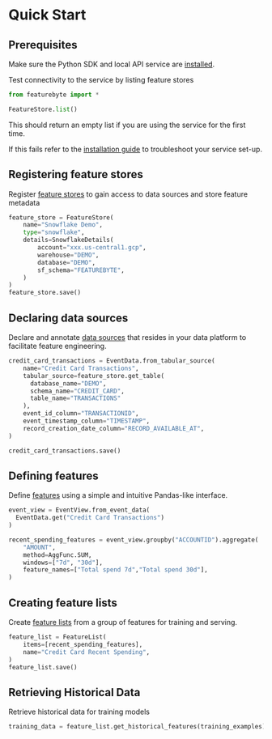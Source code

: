 # Quick Start

## Prerequisites

Make sure the Python SDK and local API service are [installed](installation.md#installation).

Test connectivity to the service by listing feature stores

```python
from featurebyte import *

FeatureStore.list()
```

This should return an empty list if you are using the service for the first time.

If this fails refer to the [installation guide](installation.md#troubleshooting) to troubleshoot your service set-up.

## Registering feature stores
Register [feature stores](fundamentals/feature_store.md) to gain access to data sources and store feature metadata
```python
feature_store = FeatureStore(
    name="Snowflake Demo",
    type="snowflake",
    details=SnowflakeDetails(
        account="xxx.us-central1.gcp",
        warehouse="DEMO",
        database="DEMO",
        sf_schema="FEATUREBYTE",
    )
)
feature_store.save()
```

## Declaring data sources
Declare and annotate [data sources](fundamentals/data_source.md) that resides in your data platform to facilitate feature engineering.
```python
credit_card_transactions = EventData.from_tabular_source(
    name="Credit Card Transactions",
    tabular_source=feature_store.get_table(
      database_name="DEMO",
      schema_name="CREDIT_CARD",
      table_name="TRANSACTIONS"
    ),
    event_id_column="TRANSACTIONID",
    event_timestamp_column="TIMESTAMP",
    record_creation_date_column="RECORD_AVAILABLE_AT",
)

credit_card_transactions.save()
```

## Defining features
Define [features](fundamentals/feature.md) using a simple and intuitive Pandas-like interface.
```python
event_view = EventView.from_event_data(
  EventData.get("Credit Card Transactions")
)

recent_spending_features = event_view.groupby("ACCOUNTID").aggregate(
    "AMOUNT",
    method=AggFunc.SUM,
    windows=["7d", "30d"],
    feature_names=["Total spend 7d","Total spend 30d"],
)
```

## Creating feature lists
Create [feature lists](fundamentals/feature_list.md) from a group of features for training and serving.
```python
feature_list = FeatureList(
    items=[recent_spending_features],
    name="Credit Card Recent Spending",
)
feature_list.save()
```

## Retrieving Historical Data
Retrieve historical data for training models
```python
training_data = feature_list.get_historical_features(training_examples)
```

